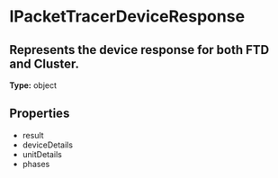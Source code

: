# IPacketTracerDeviceResponse

## Represents the device response for both FTD and Cluster.

**Type:** object

## Properties
* result
* deviceDetails
* unitDetails
* phases

